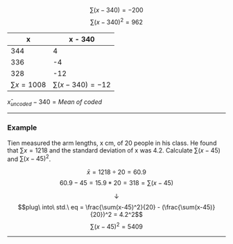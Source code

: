 $$\sum(x - 340) = -200$$
$$\sum(x-340)^2 = 962$$

| x               | x - 340              |
| --------------- | -------------------- |
| 344             | 4                    |
| 336             | -4                   |
| 328             | -12                  |
| $\sum x = 1008$ | $\sum (x-340) = -12$ |

$x̄_{uncoded} - 340 = Mean\ of\ coded$

________
### Example
Tien measured the arm lengths, x cm, of 20 people in his class. He found that $\sum x=1218$ and the standard deviation of x was 4.2. Calculate $\sum (x-45)$ and $\sum(x-45)^2$.

$$\bar{x} = 1218 \div 20 = 60.9$$
$$60.9 - 45 = 15.9 * 20 = 318 = \sum (x-45)$$

$$\downarrow$$
$$plug\ into\ std.\ eq = \frac{\sum(x-45)^2}{20} - (\frac{\sum(x-45)}{20})^2 = 4.2^2$$
$$\sum (x-45)^2 = 5409$$
________
